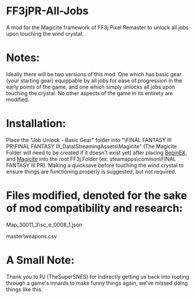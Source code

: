 # FF3jPR-All-Jobs
A mod for the Magicite framework of FF3j Pixel Remaster to unlock all jobs upon touching the wind crystal.


# Notes:

Ideally there will be two versions of this mod. One which has basic gear (your starting gear) equippable by all jobs for ease of progression in the early points of the game, and one which simply unlocks all jobs upon touching the crystal. No other aspects of the game in its entirety are modified.



# Installation:

Place the "Job Unlock - Basic Gear" folder into "\FINAL FANTASY III PR\FINAL FANTASY III_Data\StreamingAssets\Magicite\" (The Magicite Folder will need to be created if it doesn't exist yet) after placing [BepinEX](https://github.com/BepInEx/BepInEx/releases/download/v6.0.0-pre.2/BepInEx-Unity.IL2CPP-win-x64-6.0.0-pre.2.zip), and [Magicite](https://github.com/Silvris/Magicite/releases/tag/v2.2.0) into the root FF3j Folder (ex: steamapps\common\FINAL FANTASY III PR\). Making a quicksave before touching the wind crystal to ensure things are functioning properly is suggested, but not required.



# Files modified, denoted for the sake of mod compatibility and research:

Map_30011_3\sc_e_0008_1.json

master\weapons.csv



# A Small Note:

Thank you to PJ (TheSuperSNES) for indirectly getting us back into rooting through a game's innards to make funny things again, we've missed doing things like this.
